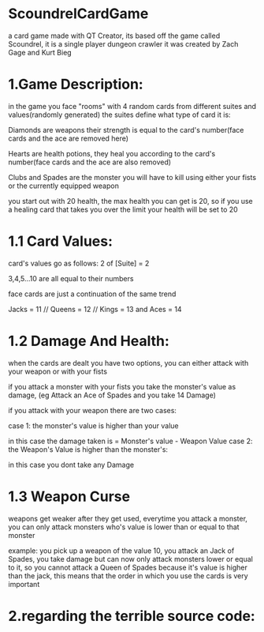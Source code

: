 # ScoundrelCardGame
a card game made with QT Creator, its based off the game called Scoundrel, it is a single player dungeon crawler it was created by Zach Gage and Kurt Bieg

# 1.Game Description:

in the game you face "rooms" with 4 random cards from different suites and values(randomly generated)
the suites define what type of card it is:

Diamonds are weapons their strength is equal to the card's number(face cards and the ace are removed here)

Hearts are health potions, they heal you according to the card's number(face cards and the ace are also removed)

Clubs and Spades are the monster you will have to kill using either your fists or the currently equipped weapon

you start out with 20 health, the max health you can get is 20, so if you use a healing card that takes you over the limit your health will be set to 20

# 1.1 Card Values:

card's values go as follows:
2 of [Suite] = 2

3,4,5...10 are all equal to their numbers

face cards are just a continuation of the same trend

Jacks = 11 // Queens = 12 // Kings = 13 and Aces = 14

# 1.2 Damage And Health:

when the cards are dealt you have two options, you can either attack with your weapon or with your fists

if you attack a monster with your fists you take the monster's value as damage, (eg Attack an Ace of Spades and you take 14 Damage)

if you attack with your weapon there are two cases:

case 1: the monster's value is higher than your value

in this case  the damage taken is =  Monster's value - Weapon Value 
case 2: the Weapon's Value is higher than the monster's:

in this case you dont take any Damage

# 1.3 Weapon Curse

weapons get weaker after they get used, everytime you attack a monster, you can only attack monsters who's value is lower than or equal to that monster

example: you pick up a weapon of the value 10, you attack an Jack of Spades, you take damage but can now only attack monsters lower or equal to it, so you cannot attack a Queen of Spades because it's value is higher than the jack,
this means that the order in which you use the cards is very important

# 2.regarding the terrible source code:
